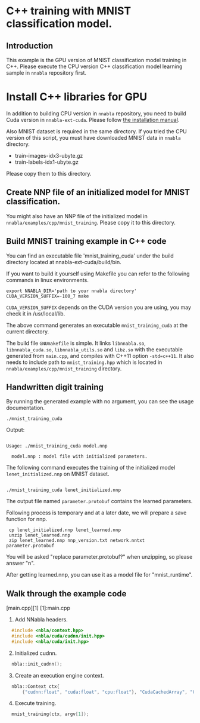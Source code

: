 # C++ training with MNIST classification model.

## Introduction

This example is the GPU version of MNIST classification model training in C++.
Please execute the CPU version C++ classification model learning sample in `nnabla` repository first.

# Install C++ libraries for GPU

In addition to building CPU version in `nnabla` repository, you need to build Cuda version in `nnabla-ext-cuda`.
Please follow [the installation manual](https://github.com/sony/nnabla-ext-cuda/blob/master/doc/build/build.md).

Also MNIST dataset is required in the same directory.
If you tried the CPU version of this script, you must have downloaded MNIST data in `nnabla` directory.
* train-images-idx3-ubyte.gz
* train-labels-idx1-ubyte.gz

Please copy them to this directory.

## Create NNP file of an initialized model for MNIST classification.
You might also have an NNP file of the initialized model in `nnabla/examples/cpp/mnist_training`.
Please copy it to this directory.

## Build MNIST training example in C++ code
You can find an executable file 'mnist_training_cuda' under the build directory located at nnabla-ext-cuda/build/bin.

If you want to build it yourself using Makefile you can refer to the following commands in linux environments.

```shell
export NNABLA_DIR='path to your nnabla directory'
CUDA_VERSION_SUFFIX=-100_7 make
```
`CUDA_VERSION_SUFFIX` depends on the CUDA version you are using, you may check it in /usr/local/lib.

The above command generates an executable `mnist_training_cuda` at the current directory.

The build file `GNUmakefile` is simple.
It links `libnnabla.so`, `libnnabla_cuda.so`, `libnnabla_utils.so` and `libz.so` with the executable generated from `main.cpp`, and compiles with C++11 option `-std=c++11`.
It also needs to include path to `mnist_training.hpp` which is located in `nnabla/examples/cpp/mnist_training` directory.

## Handwritten digit training
By running the generated example with no argument, you can see the usage documentation.

```shell
./mnist_training_cuda
```

Output:
```

Usage: ./mnist_training_cuda model.nnp

  model.nnp : model file with initialized parameters.

```

The following command executes the training of the initialized model `lenet_initialized.nnp` on MNIST dataset.

```shell

./mnist_training_cuda lenet_initialized.nnp

```

The output file named `parameter.protobuf` contains the learned parameters.

Following process is temporary and at a later date, we will prepare a save function for nnp.

```shell
 cp lenet_initialized.nnp lenet_learned.nnp
 unzip lenet_learned.nnp
 zip lenet_learned.nnp nnp_version.txt network.nntxt parameter.protobuf
```

You will be asked "replace parameter.protobuf?" when unzipping, so please answer "n".

After getting learned.nnp, you can use it as a model file for "mnist_runtime".


## Walk through the example code
[main.cpp][1]
[1]:main.cpp
1. Add NNabla headers.
```c++
  #include <nbla/context.hpp>
  #include <nbla/cuda/cudnn/init.hpp>
  #include <nbla/cuda/init.hpp>
```

2. Initialized cudnn.
```c++
  nbla::init_cudnn();
```
3. Create an execution engine context.
```c++
  nbla::Context ctx{
      {"cudnn:float", "cuda:float", "cpu:float"}, "CudaCachedArray", "0"};
```

4. Execute training.
```c++
  mnist_training(ctx, argv[1]);
```
